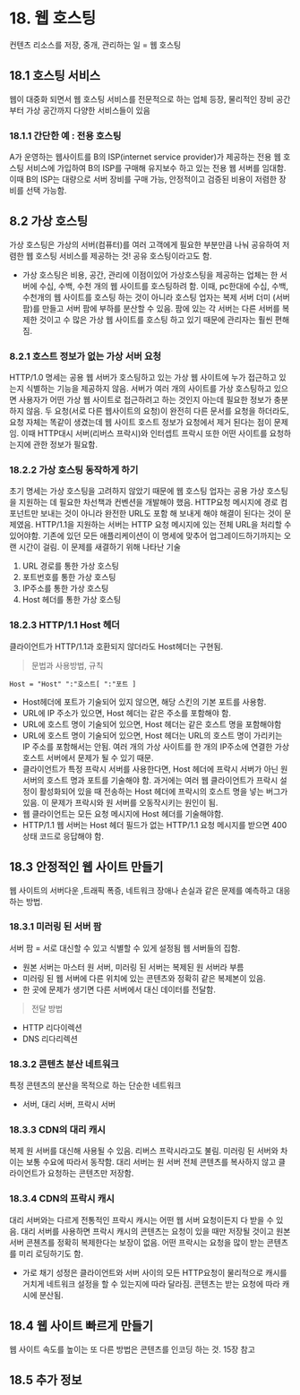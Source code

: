 # 18. 웹 호스팅

컨텐츠 리소스를 저장, 중개, 관리하는 일 = 웹 호스팅

## 18.1 호스팅 서비스

웹이 대중화 되면서 웹 호스팅 서비스를 전문적으로 하는 업체 등장, 물리적인 장비 공간부터 가상 공간까지 다양한 서비스들이 있음

### 18.1.1 간단한 예 : 전용 호스팅

A가 운영하는 웹사이트를 B의 ISP(internet service provider)가 제공하는 전용 웹 호스팅 서비스에 가입하여 B의 ISP를 구매해 유지보수 하고 있는 전용 웹 서버를 임대함.
이때 B의 ISP는 대량으로 서버 장비를 구매 가능, 안정적이고 검증된 비용이 저렴한 장비를 선택 가능함.

## 8.2 가상 호스팅

가상 호스팅은 가상의 서버(컴퓨터)를 여러 고객에게 필요한 부분만큼 나눠 공유하여 저렴한 웹 호스팅 서비스를 제공하는 것! 공유 호스팅이라고도 함.

- 가상 호스팅은 비용, 공간, 관리에 이점이있어 가상호스팅을 제공하는 업체는 한 서버에 수십, 수백, 수천 개의 웹 사이트를 호스팅하려 함. 이때, pc한대에 수십, 수백, 수천개의 웹 사이트를 호스팅 하는 것이 아니라 호스팅 업자는 복제 서버 더미 (서버 팜)를 만들고 서버 팜에 부하를 분산할 수 있음. 팜에 있는 각 서버는 다른 서버를 복제한 것이고 수 많은 가상 웹 사이트를 호스팅 하고 있기 때문에 관리자는 훨씬 편해짐.

### 8.2.1 호스트 정보가 없는 가상 서버 요청

HTTP/1.0 명세는 공용 웹 서버가 호스팅하고 있는 가상 웹 사이트에 누가 접근하고 있는지 식별하는 기능을 제공하지 않음. 서버가 여러 개의 사이트를 가상 호스팅하고 있으면 사용자가 어떤 가상 웹 사이트로 접근하려고 하는 것인지 아는데 필요한 정보가 충분하지 않음. 두 요청(서로 다른 웹사이트의 요청)이 완전히 다른 문서를 요청을 하더라도, 요청 자체는 똑같이 생겼는데 웹 사이트 호스트 정보가 요청에서 제거 된다는 점이 문제임. 이때 HTTP대시 서버(리버스 프락시)와 인터셉트 프락시 또한 어떤 사이트를 요청하는지에 관한 정보가 필요함.

### 18.2.2 가상 호스팅 동작하게 하기

초기 명세는 가상 호스팅을 고려하지 않았기 때문에 웹 호스팅 업자는 공용 가상 호스팅을 지원하는 데 필요한 차선책과 컨벤션을 개발해야 했음. HTTP요청 메시지에 경로 컴포넌트만 보내는 것이 아니라 완전한 URL도 포함 해 보내게 해야 해결이 된다는 것이 문제였음.
HTTP/1.1을 지원하는 서버는 HTTP 요청 메시지에 있는 전체 URL을 처리할 수 있어야함. 기존에 있던 모든 애플리케이션이 이 명세에 맞추어 업그레이드하기까지는 오랜 시간이 걸림. 이 문제를 새결하기 위해 나타난 기술

1. URL 경로를 통한 가상 호스팅
2. 포트번호를 통한 가상 호스팅
3. IP주소를 통한 가상 호스팅
4. Host 헤더를 통한 가상 호스팅

### 18.2.3 HTTP/1.1 Host 헤더

클라이언트가 HTTP/1.1과 호환되지 않더라도 Host헤더는 구현됨.

> 문법과 사용방법, 규칙

```
Host = "Host" ":"호스트[ ":"포트 ]
```

- Host헤더에 포트가 기술되어 있지 않으면, 해당 스킨의 기본 포트를 사용함.
- URL에 IP 주소가 있으면, Host 헤더는 같은 주소를 포함해야 함.
- URL에 호스트 명이 기술되어 있으면, Host 헤더는 같은 호스트 명을 포함해야함
- URL에 호스트 명이 기술되어 있으면, Host 헤더는 URL의 호스트 명이 가리키는 IP 주소를 포함해서는 안됨. 여러 개의 가상 사이트를 한 개의 IP주소에 연결한 가상 호스트 서버에서 문제가 될 수 있기 때문.
- 클라이언트가 특정 프락시 서버를 사용한다면, Host 헤더에 프락시 서버가 아닌 원 서버의 호스트 명과 포트를 기술해야 함. 과거에는 여러 웹 클라이언트가 프락시 설정이 활성화되어 있을 때 전송하는 Host 헤더에 프락시의 호스트 명을 넣는 버그가 있음. 이 문제가 프락시와 원 서버를 오동작시키는 원인이 됨.
- 웹 클라이언트는 모든 요청 메시지에 Host 헤더를 기술해야함.
- HTTP/1.1 웹 서버는 Host 헤더 필드가 없는 HTTP/1.1 요청 메시지를 받으면 400 상태 코드로 응답해야 함.

## 18.3 안정적인 웹 사이트 만들기

웹 사이트의 서버다운 ,트래픽 폭증, 네트워크 장애나 손실과 같은 문제를 예측하고 대응하는 방법.

### 18.3.1 미러링 된 서버 팜

서버 팜 = 서로 대신할 수 있고 식별할 수 있게 설정됨 웹 서버들의 집함.

- 원본 서버는 마스터 원 서버, 미러링 된 서버는 복제된 원 서버라 부름
- 미러링 된 웹 서버에 다른 위치에 있는 콘텐츠와 정확히 같은 복제본이 있음.
- 한 곳에 문제가 생기면 다른 서버에서 대신 데이터를 전달함.

> 전달 방법

- HTTP 리다이렉션
- DNS 리다리렉션

### 18.3.2 콘텐츠 분산 네트워크

특정 콘텐츠의 분산을 목적으로 하는 단순한 네트워크

- 서버, 대리 서버, 프락시 서버

### 18.3.3 CDN의 대리 캐시

복제 원 서버를 대신해 사용될 수 있음. 리버스 프락시라고도 불림. 미러링 된 서버와 차이는 보통 수요에 따라서 동작함. 대리 서버는 원 서버 전체 콘텐츠를 복사하지 않고 클라이언트가 요청하는 콘텐츠만 저장함.

### 18.3.4 CDN의 프락시 캐시

대리 서버와는 다르게 전통적인 프락시 캐시는 어떤 웹 서버 요청이든지 다 받을 수 있음. 대리 서버를 사용하면 프락시 캐시의 콘텐츠는 요청이 있을 때만 저장될 것이고 원본 서버 콘첸츠를 정확히 복제한다는 보장이 없음. 어떤 프락시는 요청을 많이 받는 콘텐츠를 미리 로딩하기도 함.

- 가로 채기 성정은 클라이언트와 서버 사이의 모든 HTTP요청이 물리적으로 캐시를 거치게 네트워크 설정을 할 수 있는지에 따라 달라짐. 콘텐츠는 받는 요청에 따라 캐시에 분산됨.

## 18.4 웹 사이트 빠르게 만들기

웹 사이트 속도를 높이는 또 다른 방법은 콘텐츠를 인코딩 하는 것. 15장 참고

## 18.5 추가 정보
